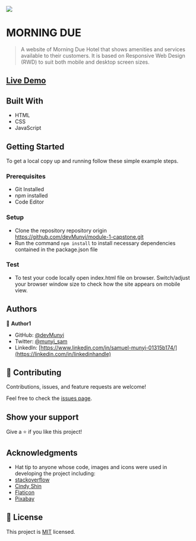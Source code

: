 ![](https://img.shields.io/badge/Microverse-blueviolet)

# MORNING DUE 

> A website of Morning Due Hotel that shows amenities and services available to their
customers.
> It is based on Responsive Web Design (RWD) to suit both mobile and desktop screen sizes.

## [Live Demo](https://devmunyi.github.io/Portfolio/)


## Built With

- HTML 
- CSS
- JavaScript

## Getting Started

To get a local copy up and running follow these simple example steps.

### Prerequisites
- Git Installed
- npm installed
- Code Editor

### Setup
- Clone the repository repository origin https://github.com/devMunyi/module-1-capstone.git
- Run the command `npm install` to install necessary dependencies contained in the package.json file

### Test
- To test your code locally open index.html file on browser. Switch/adjust your browser window size to check how the site appears on mobile view.

## Authors

👤 **Author1**

- GitHub: [@devMunyi](https://github.com/devMunyi)
- Twitter: [@munyi_sam](https://twitter.com/twitterhandle)
- LinkedIn: [https://www.linkedin.com/in/samuel-munyi-01315b174/](https://linkedin.com/in/linkedinhandle)


## 🤝 Contributing

Contributions, issues, and feature requests are welcome!

Feel free to check the [issues page](../../issues/).

## Show your support

Give a ⭐️ if you like this project!

## Acknowledgments

- Hat tip to anyone whose code, images and icons were used in developing the project including:
- [stackoverflow](https://stackoverflow.com/)
- [Cindy Shin](https://www.behance.net/adagio07)
- [Flaticon](https://www.flaticon.com/)
- [Pixabay](https://pixabay.com/)


## 📝 License

This project is [MIT](./LICENSE) licensed.
